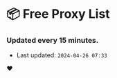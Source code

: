 # :package: Free Proxy List
### Updated every 15 minutes.

- Last updated: `2024-04-26 07:33`

:heart:
